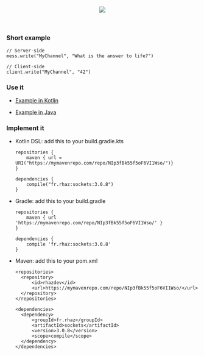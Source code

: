 <h3 align=center>
    <img src="https://i.imgur.com/zmjiFiV.png"/><br>
</h3>
<br>

### Short example

    // Server-side
    mess.write("MyChannel", "What is the answer to life?")

    // Client-side
    client.write("MyChannel", "42")

### Use it

- [Example in Kotlin](https://github.com/RHazDev/RHazSockets/blob/master/test/KotlinTest.kt)

- [Example in Java](https://github.com/RHazDev/RHazSockets/blob/master/test/JavaTest.java)

### Implement it

- Kotlin DSL: add this to your build.gradle.kts

      repositories {
          maven { url = URI("https://mymavenrepo.com/repo/NIp3fBk55f5oF6VI1Wso/")}
      }

      dependencies {
          compile("fr.rhaz:sockets:3.0.8")
      }

- Gradle: add this to your build.gradle

      repositories {
          maven { url 'https://mymavenrepo.com/repo/NIp3fBk55f5oF6VI1Wso/' }
      }

      dependencies {
          compile 'fr.rhaz:sockets:3.0.8'
      }


- Maven: add this to your pom.xml

      <repositories>
        <repository>
            <id>rhazdev</id>
            <url>https://mymavenrepo.com/repo/NIp3fBk55f5oF6VI1Wso/</url>
        </repository>
      </repositories>

      <dependencies>
        <dependency>
            <groupId>fr.rhaz</groupId>
            <artifactId>sockets</artifactId>
            <version>3.0.8</version>
            <scope>compile</scope>
        </dependency>
      </dependencies>
